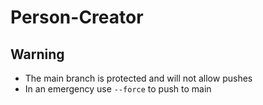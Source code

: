 # Person-Creator

## Warning

* The main branch is protected and will not allow pushes
* In an emergency use `--force` to push to main


